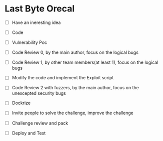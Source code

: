 
# Last Byte Orecal

- [ ] Have an ineresting idea
- [ ] Code
- [ ] Vulnerability Poc
- [ ] Code Review 0, by the main author, focus on the logical bugs
- [ ] Code Review 1, by other team members(at least 1), focus on the logical bugs
- [ ] Modify the code and implement the Exploit script
- [ ] Code Review 2 with fuzzers, by the main author, focus on the unexcepted security bugs
- [ ] Dockrize
- [ ] Invite people to solve the challenge, improve the challenge
- [ ] Challenge review and pack
- [ ] Deploy and Test


